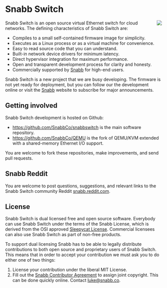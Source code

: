 # Snabb Switch

<a href="http://www.snabb.co"><img align="right" src="http://www.snabb.co/snabb-tiger-medium.png"/></a>
Snabb Switch is an open source virtual Ethernet switch for cloud networks. The defining characteristics of Snabb Switch are:

- Compiles to a small self-contained firmware image for simplicity.
- Executes as a Linux process or as a virtual machine for convenience.
- Easy to read source code that you can understand.
- Built-in network device drivers for minimum latency.
- Direct hypervisor integration for maximum performance.
- Open and transparent development process for clarity and honesty.
- Commercially supported by <a href="http://www.snabb.co/">Snabb</a> for high-end users.

Snabb Switch is a new project that we are busy developing. The firmware is not yet ready for deployment, but you can follow our the development online or visit the <a href="http://www.snabb.co/">Snabb</a> website to subscribe for major announcements.

## Getting involved

Snabb Switch development is hosted on Github:

- https://github.com/SnabbCo/snabbswitch is the main software repository.
- https://github.com/SnabbCo/QEMU is the fork of QEMU/KVM extended with a shared-memory Ethernet I/O support.

You are welcome to fork these repositories, make improvements, and send pull requests.

## Snabb Reddit

You are welcome to post questions, suggestions, and relevant links to the Snabb Switch community Reddit [snabb.reddit.com](http://snabb.reddit.com/).

## License

Snabb Switch is dual licensed free and open source software. Everybody can use Snabb Switch under the terms of the Snabb License, which is derived from the OSI approved [Sleepycat License](http://en.wikipedia.org/wiki/Sleepycat_License). Commercial licensees can also use Snabb Switch as part of non-free products.

To support dual licensing Snabb has to be able to legally distribute
contributions to both open source and proprietary users of Snabb
Switch. This means that in order to accept your contribution we must
ask you to do either one of two things:

1. License your contribution under the liberal MIT License.
2. Fill out the [Snabb Contributor Agreement](http://www.snabb.co/SCA.pdf) to assign joint copyright. This can be done quickly online. Contact luke@snabb.co.

